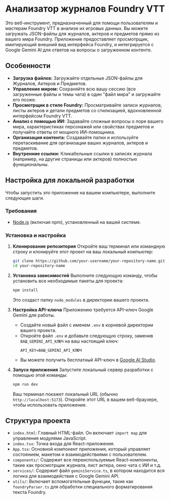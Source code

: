 # Анализатор журналов Foundry VTT

Это веб-инструмент, предназначенный для помощи пользователям и мастерам Foundry VTT в анализе их игровых данных. Вы можете загружать JSON-файлы для журналов, актеров и предметов прямо из вашего мира Foundry. Приложение предоставляет просмотрщик, имитирующий внешний вид интерфейса Foundry, и интегрируется с Google Gemini AI для ответов на вопросы о загруженном контенте.

## Особенности

- **Загрузка файлов:** Загружайте отдельные JSON-файлы для Журналов, Актеров и Предметов.
- **Управление миром:** Сохраняйте всю вашу сессию (все загруженные файлы и темы чата) в один "файл мира" и загружайте его позже.
- **Просмотрщик в стиле Foundry:** Просматривайте записи журналов, листы актеров и детали предметов со стилизацией, вдохновленной интерфейсом Foundry VTT.
- **Анализ с помощью ИИ:** Задавайте сложные вопросы о лоре вашего мира, характеристиках персонажей или свойствах предметов и получайте ответы от мощного ИИ-помощника.
- **Организация контента:** Создавайте папки и используйте перетаскивание для организации ваших журналов, актеров и предметов.
- **Внутренние ссылки:** Кликабельные ссылки в записях журнала (например, на другие страницы или актеров) полностью функциональны.

## Настройка для локальной разработки

Чтобы запустить это приложение на вашем компьютере, выполните следующие шаги.

### Требования

- [Node.js](https://nodejs.org/) (включая npm), установленный на вашей системе.

### Установка и настройка

1.  **Клонирование репозитория**
    Откройте ваш терминал или командную строку и клонируйте этот проект на ваш локальный компьютер:
    ```bash
    git clone https://github.com/your-username/your-repository-name.git
    cd your-repository-name
    ```

2.  **Установка зависимостей**
    Выполните следующую команду, чтобы установить все необходимые пакеты для проекта:
    ```bash
    npm install
    ```
    Это создаст папку `node_modules` в директории вашего проекта.

3.  **Настройка API-ключа**
    Приложению требуется API-ключ Google Gemini для работы.
    - Создайте новый файл с именем `.env` в корневой директории вашего проекта.
    - Откройте файл `.env` и добавьте следующую строку, заменив `ВАШ_GEMINI_API_КЛЮЧ` на ваш настоящий ключ:
      ```
      API_KEY=ВАШ_GEMINI_API_КЛЮЧ
      ```
    - Вы можете получить бесплатный API-ключ в [Google AI Studio](https://aistudio.google.com/app/apikey).

4.  **Запуск приложения**
    Запустите локальный сервер разработки с помощью этой команды:
    ```bash
    npm run dev
    ```
    Ваш терминал покажет локальный URL (обычно `http://localhost:5173`). Откройте этот URL в вашем веб-браузере, чтобы использовать приложение.

## Структура проекта

- `index.html`: Главный HTML-файл. Он включает `import map` для управления модулями JavaScript.
- `index.tsx`: Точка входа для React-приложения.
- `App.tsx`: Основной компонент приложения, который управляет состоянием, макетом и взаимодействиями с пользователем.
- `components/`: Содержит все переиспользуемые React-компоненты, такие как просмотрщик журнала, лист актера, окно чата с ИИ и т.д.
- `services/`: Содержит файл `geminiService.ts`, в котором находится вся логика для взаимодействия с Google Gemini API.
- `utils/`: Включает вспомогательные функции, такие как `foundryParser.ts` для обработки специального форматирования текста Foundry.
